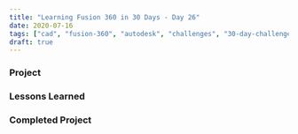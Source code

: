```yaml
---
title: "Learning Fusion 360 in 30 Days - Day 26"
date: 2020-07-16
tags: ["cad", "fusion-360", "autodesk", "challenges", "30-day-challenge", "fusion-360-in-30"]
draft: true
---
```

### Project

### Lessons Learned

### Completed Project

